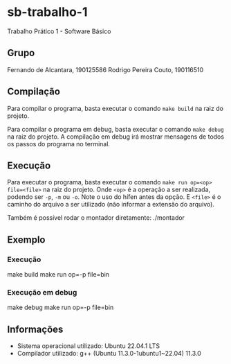 # sb-trabalho-1

Trabalho Prático 1 - Software Básico

## Grupo
Fernando de Alcantara, 190125586
Rodrigo Pereira Couto, 190116510 

## Compilação
Para compilar o programa, basta executar o comando `make build` na raiz do projeto.

Para compilar o programa em debug, basta executar o comando `make debug` na raiz do projeto. 
A compilação em debug irá mostrar mensagens de todos os passos do programa no terminal.

## Execução
Para executar o programa, basta executar o comando `make run op=<op> file=<file>` na raiz do projeto.
Onde `<op>` é a operação a ser realizada, podendo ser `-p`, `-m` ou `-o`. Note o uso do hífen antes da opção.
E `<file>` é o caminho do arquivo a ser utilizado (não informar a extensão do arquivo).

Também é possível rodar o montador diretamente:
./montador <op> <file>

## Exemplo
### Execução
make build
make run op=-p file=bin
### Execução em debug
make debug
make run op=-p file=bin

## Informações
- Sistema operacional utilizado: Ubuntu 22.04.1 LTS
- Compilador utilizado: g++ (Ubuntu 11.3.0-1ubuntu1~22.04) 11.3.0
